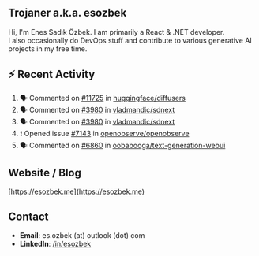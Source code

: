 ##  Trojaner a.k.a. esozbek
Hi, I'm Enes Sadık Özbek. I am primarily a React & .NET developer.  
I also occasionally do DevOps stuff and contribute to various generative AI projects in my free time.

## :zap: Recent Activity

<!--START_SECTION:activity-->
1. 🗣 Commented on [#11725](https://github.com/huggingface/diffusers/pull/11725#issuecomment-2982173814) in [huggingface/diffusers](https://github.com/huggingface/diffusers)
2. 🗣 Commented on [#3980](https://github.com/vladmandic/sdnext/issues/3980#issuecomment-2979281897) in [vladmandic/sdnext](https://github.com/vladmandic/sdnext)
3. 🗣 Commented on [#3980](https://github.com/vladmandic/sdnext/issues/3980#issuecomment-2979234939) in [vladmandic/sdnext](https://github.com/vladmandic/sdnext)
4. ❗ Opened issue [#7143](https://github.com/openobserve/openobserve/issues/7143) in [openobserve/openobserve](https://github.com/openobserve/openobserve)
5. 🗣 Commented on [#6860](https://github.com/oobabooga/text-generation-webui/issues/6860#issuecomment-2957200596) in [oobabooga/text-generation-webui](https://github.com/oobabooga/text-generation-webui)
<!--END_SECTION:activity-->

## Website / Blog
[https://esozbek.me](https://esozbek.me)

## Contact
- **Email**: es.ozbek (at) outlook (dot) com
- **LinkedIn**: [/in/esozbek](https://linkedin.com/in/esozbek)
